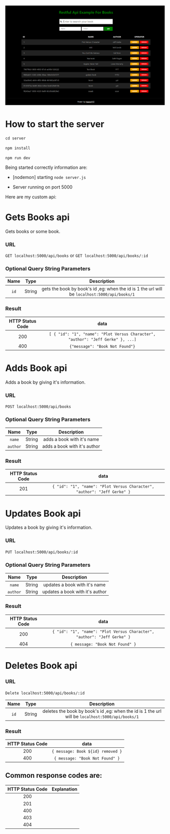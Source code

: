 ![preview](https://github.com/HappyYYT/restful-api-example/blob/yyt/img/preview.png)

# How to start the server

`cd server`

`npm install`

`npm run dev`

Being started correctly information are:

- [nodemon] starting `node server.js`

- Server running on port 5000

Here are my custom api:

# Gets Books api

Gets books or some book.

### URL

`GET localhost:5000/api/books` or `GET localhost:5000/api/books/:id`

### Optional Query String Parameters

| Name |  Type  |                                          Description                                          |
| :--: | :----: | :-------------------------------------------------------------------------------------------: |
| `id` | String | gets the book by book's id ,eg: when the id is 1 the url will be `localhost:5000/api/books/1` |

### Result

| HTTP Status Code |                                       data                                       |
| :--------------: | :------------------------------------------------------------------------------: |
|       200        | `[ { "id": "1", "name": "Plot Versus Character", "author": "Jeff Gerke" }, ...]` |
|       400        |                         `{"message": "Book Not Found"}`                          |

# Adds Book api

Adds a book by giving it's information.

### URL

`POST localhost:5000/api/books`

### Optional Query String Parameters

|   Name   |  Type  |         Description          |
| :------: | :----: | :--------------------------: |
|  `name`  | String |  adds a book with it's name  |
| `author` | String | adds a book with it's author |

### Result

| HTTP Status Code |                                   data                                   |
| :--------------: | :----------------------------------------------------------------------: |
|       201        | `{ "id": "1", "name": "Plot Versus Character", "author": "Jeff Gerke" }` |

# Updates Book api

Updates a book by giving it's information.

### URL

`PUT localhost:5000/api/books/:id`

### Optional Query String Parameters

|   Name   |  Type  |           Description           |
| :------: | :----: | :-----------------------------: |
|  `name`  | String |  updates a book with it's name  |
| `author` | String | updates a book with it's author |

### Result

| HTTP Status Code |                                   data                                   |
| :--------------: | :----------------------------------------------------------------------: |
|       200        | `{ "id": "1", "name": "Plot Versus Character", "author": "Jeff Gerke" }` |
|       404        |                     `{ message: "Book Not Found" }`                      |

# Deletes Book api

### URL

`Delete localhost:5000/api/books/:id`

| Name |  Type  |                                           Description                                            |
| :--: | :----: | :----------------------------------------------------------------------------------------------: |
| `id` | String | deletes the book by book's id ,eg: when the id is 1 the url will be `localhost:5000/api/books/1` |

### Result

| HTTP Status Code |               data                |
| :--------------: | :-------------------------------: |
|       200        | `{ message: Book ${id} removed }` |
|       400        |  `{ message: "Book Not Found" }`  |

## Common response codes are:

| HTTP Status Code | Explanation |
| :--------------: | :---------: |
|       200        |             |
|       201        |             |
|       400        |             |
|       403        |             |
|       404        |             |
